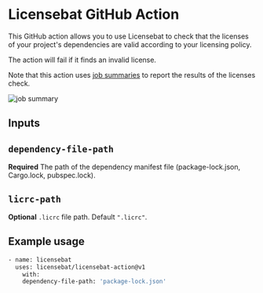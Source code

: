 # Licensebat GitHub Action

This GitHub action allows you to use Licensebat to check that the licenses of your project's dependencies are valid according to your licensing policy.

The action will fail if it finds an invalid license.

Note that this action uses [job summaries](https://github.blog/2022-05-09-supercharging-github-actions-with-job-summaries/) to report the results of the licenses check.

![job summary](https://user-images.githubusercontent.com/696981/168478953-17dfb662-006e-4f30-81fe-e6b61ba8f5e4.png)

## Inputs

## `dependency-file-path`

**Required** The path of the dependency manifest file (package-lock.json, Cargo.lock, pubspec.lock).

## `licrc-path`

**Optional** `.licrc` file path.  Default `".licrc"`.

## Example usage

```bash
- name: licensebat
  uses: licensebat/licensebat-action@v1
    with:
    dependency-file-path: 'package-lock.json'
```
